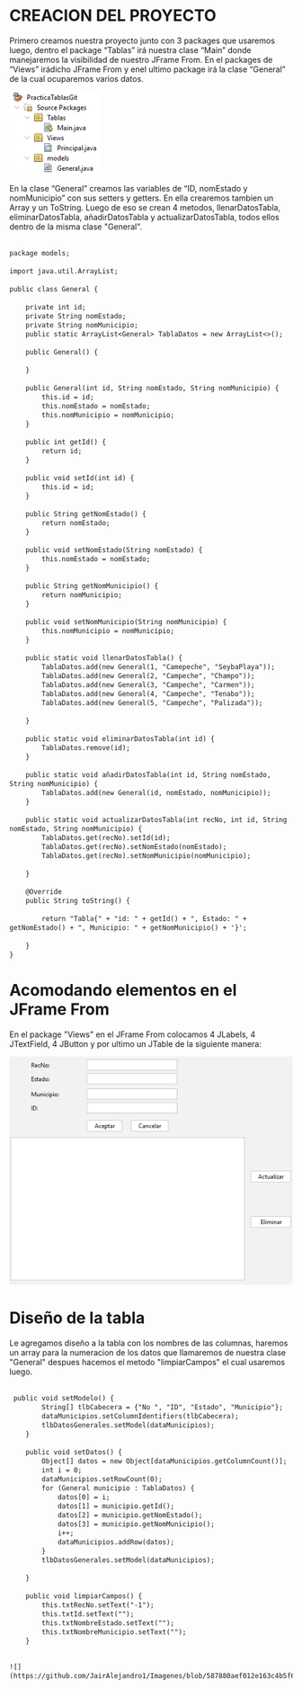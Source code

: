 <h1> CREACION DEL PROYECTO </h1>

Primero creamos nuestra proyecto junto con 3 packages que usaremos luego, dentro el package “Tablas” irá nuestra clase “Main” donde manejaremos la visibilidad de nuestro JFrame From. En el packages de “Views” irádicho JFrame From y enel ultimo package irá la clase “General” de la cual ocuparemos varios datos.

![](https://github.com/JairAlejandro1/Imagenes/blob/d566d44c20cb7676878805f1644dcc433fddf3f4/re1.png)

En la clase “General” creamos las variables de “ID, nomEstado y nomMunicipio” con sus setters y getters. En ella crearemos tambien un Array y un ToString. Luego de eso se crean 4 metodos, llenarDatosTabla, eliminarDatosTabla, añadirDatosTabla y actualizarDatosTabla, todos ellos dentro de la misma clase "General".

```

package models;

import java.util.ArrayList;

public class General {

    private int id;
    private String nomEstado;
    private String nomMunicipio;
    public static ArrayList<General> TablaDatos = new ArrayList<>();

    public General() {

    }

    public General(int id, String nomEstado, String nomMunicipio) {
        this.id = id;
        this.nomEstado = nomEstado;
        this.nomMunicipio = nomMunicipio;
    }

    public int getId() {
        return id;
    }

    public void setId(int id) {
        this.id = id;
    }

    public String getNomEstado() {
        return nomEstado;
    }

    public void setNomEstado(String nomEstado) {
        this.nomEstado = nomEstado;
    }

    public String getNomMunicipio() {
        return nomMunicipio;
    }

    public void setNomMunicipio(String nomMunicipio) {
        this.nomMunicipio = nomMunicipio;
    }

    public static void llenarDatosTabla() {
        TablaDatos.add(new General(1, "Camepeche", "SeybaPlaya"));
        TablaDatos.add(new General(2, "Campeche", "Champo"));
        TablaDatos.add(new General(3, "Campeche", "Carmen"));
        TablaDatos.add(new General(4, "Campeche", "Tenabo"));
        TablaDatos.add(new General(5, "Campeche", "Palizada"));

    }

    public static void eliminarDatosTabla(int id) {
        TablaDatos.remove(id);
    }

    public static void añadirDatosTabla(int id, String nomEstado, String nomMunicipio) {
        TablaDatos.add(new General(id, nomEstado, nomMunicipio));
    }

    public static void actualizarDatosTabla(int recNo, int id, String nomEstado, String nomMunicipio) {
        TablaDatos.get(recNo).setId(id);
        TablaDatos.get(recNo).setNomEstado(nomEstado);
        TablaDatos.get(recNo).setNomMunicipio(nomMunicipio);

    }

    @Override
    public String toString() {

        return "Tabla{" + "id: " + getId() + ", Estado: " + getNomEstado() + ", Municipio: " + getNomMunicipio() + '}';

    }
}

```

<h1> Acomodando elementos en el JFrame From </h1>

En el package "Views" en el JFrame From colocamos 4 JLabels, 4 JTextField, 4 JButton y por ultimo un JTable de la siguiente manera:

![](https://github.com/JairAlejandro1/Imagenes/blob/587880aef012e163c4b5f68ef7e73f499b6ff420/re2.png)

<h1> Diseño de la tabla </h1>

Le agregamos diseño a la tabla con los nombres de las columnas, haremos un array para la numeracion de los datos que llamaremos de nuestra clase "General" despues  hacemos el metodo "limpiarCampos" el cual usaremos luego.

```

 public void setModelo() {
        String[] tlbCabecera = {"No ", "ID", "Estado", "Municipio"};
        dataMunicipios.setColumnIdentifiers(tlbCabecera);
        tlbDatosGenerales.setModel(dataMunicipios);
    }

    public void setDatos() {
        Object[] datos = new Object[dataMunicipios.getColumnCount()];
        int i = 0;
        dataMunicipios.setRowCount(0);
        for (General municipio : TablaDatos) {
            datos[0] = i;
            datos[1] = municipio.getId();
            datos[2] = municipio.getNomEstado();
            datos[3] = municipio.getNomMunicipio();
            i++;
            dataMunicipios.addRow(datos);
        }
        tlbDatosGenerales.setModel(dataMunicipios);

    }

    public void limpiarCampos() {
        this.txtRecNo.setText("-1");
        this.txtId.setText("");
        this.txtNombreEstado.setText("");
        this.txtNombreMunicipio.setText("");
    }
    
 ```
    
    ![](https://github.com/JairAlejandro1/Imagenes/blob/587880aef012e163c4b5f68ef7e73f499b6ff420/re3.png)
    
    






